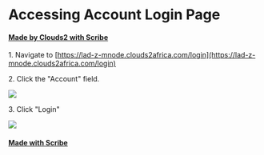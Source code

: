 # Accessing Account Login Page
#### [Made by Clouds2 with Scribe](https://scribehow.com/shared/Accessing_Account_Login_Page__SGjadWivSK-_HQ1SfQH6fg)


1\. Navigate to [https://lad-z-mnode.clouds2africa.com/login](https://lad-z-mnode.clouds2africa.com/login)


2\. Click the "Account" field.

![](https://ajeuwbhvhr.cloudimg.io/colony-recorder.s3.amazonaws.com/files/2024-03-04/2f7c4fc1-47d5-4fb2-a976-41749f9a1bf2/ascreenshot.jpeg?tl_px=408,134&br_px=1268,615&force_format=png&width=860&wat_scale=76&wat=1&wat_opacity=0.7&wat_gravity=northwest&wat_url=https://colony-recorder.s3.us-west-1.amazonaws.com/images/watermarks/FB923C_standard.png&wat_pad=402,212)


3\. Click "Login"

![](https://ajeuwbhvhr.cloudimg.io/colony-recorder.s3.amazonaws.com/files/2024-03-04/a5be39dc-5c79-4f3c-9838-ad39617c4e91/ascreenshot.jpeg?tl_px=482,342&br_px=1342,823&force_format=png&width=860&wat_scale=76&wat=1&wat_opacity=0.7&wat_gravity=northwest&wat_url=https://colony-recorder.s3.us-west-1.amazonaws.com/images/watermarks/FB923C_standard.png&wat_pad=402,212)
#### [Made with Scribe](https://scribehow.com/shared/Accessing_Account_Login_Page__SGjadWivSK-_HQ1SfQH6fg)


